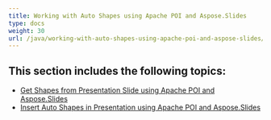 ```yaml
---
title: Working with Auto Shapes using Apache POI and Aspose.Slides
type: docs
weight: 30
url: /java/working-with-auto-shapes-using-apache-poi-and-aspose-slides/
---
```


## **This section includes the following topics:**
- [Get Shapes from Presentation Slide using Apache POI and Aspose.Slides](/slides/java/get-shapes-from-presentation-slide-using-apache-poi-and-aspose-slides-html/)
- [Insert Auto Shapes in Presentation using Apache POI and Aspose.Slides](/slides/java/insert-auto-shapes-in-presentation-using-apache-poi-and-aspose-slides-html/)
